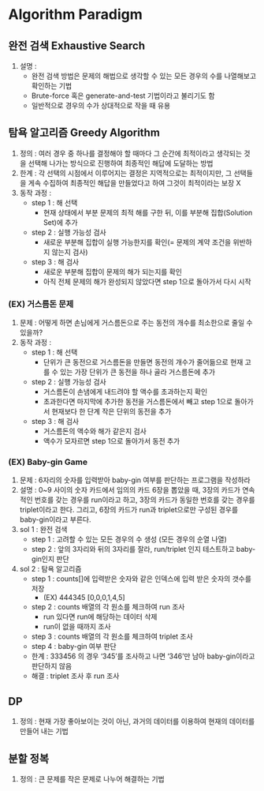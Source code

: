 # Algorithm Paradigm

## 완전 검색 Exhaustive Search
1. 설명 :
    - 완전 검색 방법은 문제의 해법으로 생각할 수 있는 모든 경우의 수를 나열해보고 확인하는 기법
    - Brute-force 혹은 generate-and-test 기법이라고 불리기도 함
    - 일반적으로 경우의 수가 상대적으로 작을 때 유용

## 탐욕 알고리즘 Greedy Algorithm

1. 정의 : 여러 경우 중 하나를 결정해야 할 때마다 그 순간에 최적이라고 생각되는 것을 선택해 나가는 방식으로 진행하여 최종적인 해답에 도달하는 방법
2. 한계 : 각 선택의 시점에서 이루어지는 결정은 지역적으로는 최적이지만, 그 선택들을 게속 수집하여 최종적인 해답을 만들었다고 하여 그것이 최적이라는 보장 X
3. 동작 과정 :
    - step 1 : 해 선택
        - 현재 상태에서 부분 문제의 최적 해를 구한 뒤, 이를 부분해 집합(Solution Set)에 추가
    - step 2 : 실행 가능성 검사
        - 새로운 부분해 집합이 실행 가능한지를 확인(= 문제의 계약 조건을 위반하지 않는지 검사)
    - step 3 : 해 검사
        - 새로운 부분해 집합이 문제의 해가 되는지를 확인
        - 아직 전체 문제의 해가 완성되지 않았다면 step 1으로 돌아가서 다시 시작

### (EX) 거스름돈 문제

1. 문제 : 어떻게 하면 손님에게 거스름돈으로 주는 동전의 개수를 최소한으로 줄일 수 있을까?
2. 동작 과정 :
    - step 1 : 해 선택
        - 단위가 큰 동전으로 거스름돈을 만들면 동전의 개수가 줄어듦으로 현재 고를 수 있는 가장 단위가 큰 동전을 하나 골라 거스름돈에 추가
    - step 2 : 실행 가능성 검사
        - 거스름돈이 손냄에게 내드려야 할 액수를 초과하는지 확인
        - 초과한다면 마지막에 추가한 동전을 거스름돈에서 빼고 step 1으로 돌아가서 현재보다 한 단계 작은 단위의 동전을 추가
    - step 3 : 해 검사
        - 거스름돈의 액수와 해가 같은지 검사
        - 액수가 모자르면 step 1으로 돌아가서 동전 추가

### (EX) Baby-gin Game

1. 문제 : 6자리의 숫자를 입력받아 baby-gin 여부를 판단하는 프로그램을 작성하라
2. 설명 : 0~9 사이의 숫자 카드에서 임의의 카드 6장을 뽑았을 때, 3장의 카드가 연속적인 번호를 갖는 경우를 run이라고 하고, 3장의 카드가 동일한 번호를 갖는 경우를 triplet이라고 한다. 그리고, 6장의 카드가 run과 triplet으로만 구성된 경우를 baby-gin이라고 부른다.
3. sol 1 : 완전 검색
    - step 1 : 고려할 수 있는 모든 경우의 수 생성 (모든 경우의 순열 나열)
    - step 2 : 앞의 3자리와 뒤의 3자리를 잘라, run/triplet 인지 테스트하고 baby-gin인지 판단
4. sol 2 : 탐욕 알고리즘
    - step 1 : counts[]에 입력받은 숫자와 같은 인덱스에 입력 받은 숫자의 갯수를 저장
        - (EX) 444345 [0,0,0,1,4,5]
    - step 2 : counts 배열의 각 원소를 체크하여 run 조사
        - run 있다면 run에 해당하는 데이터 삭제
        - run이 없을 때까지 조사
    - step 3 : counts 배열의 각 원소를 체크하여 triplet 조사
    - step 4 : baby-gin 여부 판단
    - 한계 : 333456 의 경우 ‘345’를 조사하고 나면 ‘346’만 남아 baby-gin이라고 판단하지 않음
    - 해결 : triplet 조사 후 run 조사

## DP
1. 정의 : 현재 가장 좋아보이는 것이 아닌, 과거의 데이터를 이용하여 현재의 데이터를 만들어 내는 기법
   
## 분할 정복
1. 정의 : 큰 문제를 작은 문제로 나누어 해결하는 기법
